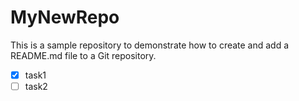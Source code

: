 # MyNewRepo
This is a sample repository to demonstrate how to create and add a README.md file to a Git repository.
- [x] task1
- [ ] task2
